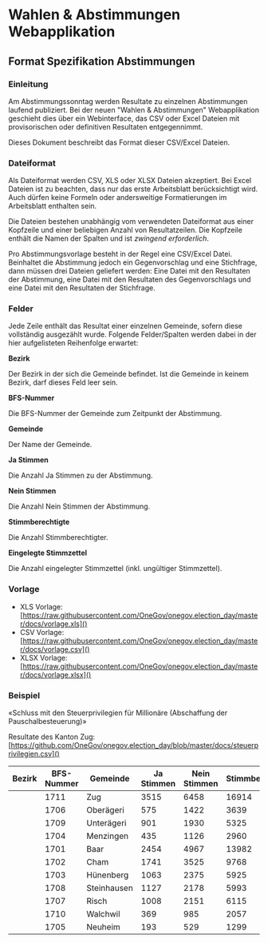 # Wahlen & Abstimmungen Webapplikation

## Format Spezifikation Abstimmungen

### Einleitung

Am Abstimmungssonntag werden Resultate zu einzelnen Abstimmungen laufend publiziert. Bei der neuen "Wahlen & Abstimmungen" Webapplikation geschieht dies über ein Webinterface, das CSV oder Excel Dateien mit provisorischen oder definitiven Resultaten entgegennimmt.

Dieses Dokument beschreibt das Format dieser CSV/Excel Dateien.

### Dateiformat

Als Dateiformat werden CSV, XLS oder XLSX Dateien akzeptiert. Bei Excel Dateien ist zu beachten, dass nur das erste Arbeitsblatt berücksichtigt wird. Auch dürfen keine Formeln oder andersweitige Formatierungen im Arbeitsblatt enthalten sein.

Die Dateien bestehen unabhängig vom verwendeten Dateiformat aus einer Kopfzeile und einer beliebigen Anzahl von Resultatzeilen. Die Kopfzeile enthält die Namen der Spalten und ist *zwingend erforderlich*.

Pro Abstimmungsvorlage besteht in der Regel eine CSV/Excel Datei. Beinhaltet die Abstimmung jedoch ein Gegenvorschlag und eine Stichfrage, dann müssen drei Dateien geliefert werden: Eine Datei mit den Resultaten der Abstimmung, eine Datei mit den Resultaten des Gegenvorschlags und eine Datei mit den Resultaten der Stichfrage.

### Felder

Jede Zeile enthält das Resultat einer einzelnen Gemeinde, sofern diese vollständig ausgezählt wurde.
Folgende Felder/Spalten werden dabei in der hier aufgelisteten Reihenfolge erwartet:

**Bezirk**

Der Bezirk in der sich die Gemeinde befindet. Ist die Gemeinde in keinem Bezirk, darf dieses Feld leer sein.
  
**BFS-Nummer**

Die BFS-Nummer der Gemeinde zum Zeitpunkt der Abstimmung.

**Gemeinde**

Der Name der Gemeinde.

**Ja Stimmen**

Die Anzahl Ja Stimmen zu der Abstimmung.

**Nein Stimmen**

Die Anzahl Nein Stimmen der Abstimmung.

**Stimmberechtigte**

Die Anzahl Stimmberechtigter.

**Eingelegte Stimmzettel**

Die Anzahl eingelegter Stimmzettel (inkl. ungültiger Stimmzettel).

### Vorlage

* XLS Vorlage: [https://raw.githubusercontent.com/OneGov/onegov.election_day/master/docs/vorlage.xls]()
* CSV Vorlage: [https://raw.githubusercontent.com/OneGov/onegov.election_day/master/docs/vorlage.csv]()
* XLSX Vorlage: [https://raw.githubusercontent.com/OneGov/onegov.election_day/master/docs/vorlage.xlsx]()

### Beispiel

«Schluss mit den Steuerprivilegien für Millionäre (Abschaffung der Pauschalbesteuerung)»

Resultate des Kanton Zug: [https://github.com/OneGov/onegov.election_day/blob/master/docs/steuerprivilegien.csv]()

| Bezirk | BFS-Nummer | Gemeinde    | Ja Stimmen | Nein Stimmen | Stimmberechtigte | Eingelegte Stimmzettel | 
|--------|------------|-------------|------------|--------------|------------------|------------------------| 
|        | 1711       | Zug         | 3515       | 6458         | 16914            | 10034                  | 
|        | 1706       | Oberägeri   | 575        | 1422         | 3639             | 2000                   | 
|        | 1709       | Unterägeri  | 901        | 1930         | 5325             | 2848                   | 
|        | 1704       | Menzingen   | 435        | 1126         | 2960             | 1570                   | 
|        | 1701       | Baar        | 2454       | 4967         | 13982            | 7481                   | 
|        | 1702       | Cham        | 1741       | 3525         | 9768             | 5290                   | 
|        | 1703       | Hünenberg   | 1063       | 2375         | 5925             | 3459                   | 
|        | 1708       | Steinhausen | 1127       | 2178         | 5993             | 3324                   | 
|        | 1707       | Risch       | 1008       | 2151         | 6115             | 3182                   | 
|        | 1710       | Walchwil    | 369        | 985          | 2057             | 1358                   | 
|        | 1705       | Neuheim     | 193        | 529          | 1299             | 724                    | 